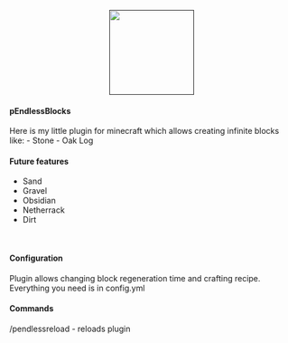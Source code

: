 <p align="center">
    <a href="" target="_blank">
        <img height=150 src="https://encrypted-tbn0.gstatic.com/images?q=tbn:ANd9GcS7QcDRQ9rT4fqaRw5__IqSrKRR1JwCSDyKyaJCq6rEZIWLQwQe">
    </a>

<h4>pEndlessBlocks</h4>
Here is my little plugin for minecraft which allows creating infinite blocks like:
<l>
- Stone
- Oak Log
</l>
<h4>Future features</h4>
<l>

- Sand
- Gravel
- Obsidian
- Netherrack
- Dirt
<br>

<h4>Configuration</h4>

Plugin allows changing block regeneration time and crafting recipe. Everything you need is in config.yml

<h4>Commands</h4>
/pendlessreload - reloads plugin